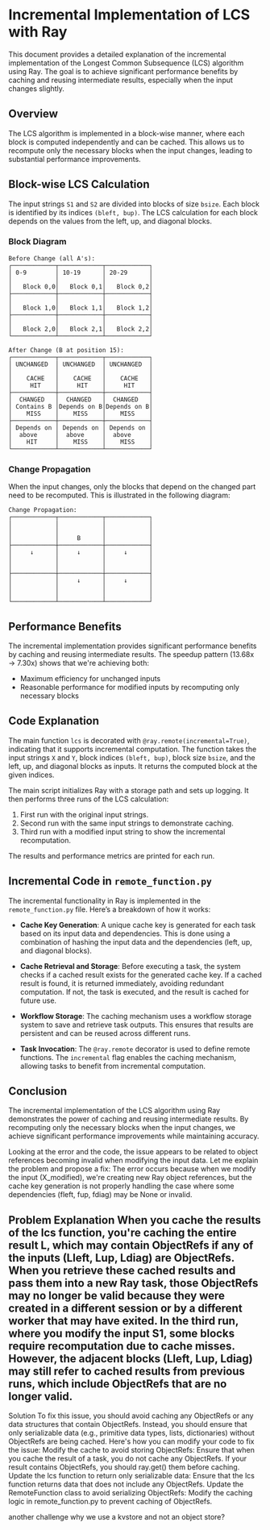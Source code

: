 # Incremental Implementation of LCS with Ray

This document provides a detailed explanation of the incremental implementation of the Longest Common Subsequence (LCS) algorithm using Ray. The goal is to achieve significant performance benefits by caching and reusing intermediate results, especially when the input changes slightly.

## Overview

The LCS algorithm is implemented in a block-wise manner, where each block is computed independently and can be cached. This allows us to recompute only the necessary blocks when the input changes, leading to substantial performance improvements.

## Block-wise LCS Calculation

The input strings `S1` and `S2` are divided into blocks of size `bsize`. Each block is identified by its indices `(bleft, bup)`. The LCS calculation for each block depends on the values from the left, up, and diagonal blocks.

### Block Diagram
```
Before Change (all A's):
┌────────────┬────────────┬────────────┐
│ 0-9        │ 10-19      │ 20-29      │
│            │            │            │
│   Block 0,0│   Block 0,1│   Block 0,2│
├────────────┼────────────┼────────────┤
│            │            │            │
│   Block 1,0│   Block 1,1│   Block 1,2│
├────────────┼────────────┼────────────┤
│            │            │            │
│   Block 2,0│   Block 2,1│   Block 2,2│
└────────────┴────────────┴────────────┘
```
```
After Change (B at position 15):
┌────────────┬────────────┬────────────┐
│ UNCHANGED  │ UNCHANGED  │ UNCHANGED  │
│            │            │            │
│    CACHE   │    CACHE   │    CACHE   │
│     HIT    │     HIT    │     HIT    │
├────────────┼────────────┼────────────┤
│  CHANGED   │  CHANGED   │  CHANGED   │
│ Contains B │Depends on B│Depends on B│
│    MISS    │    MISS    │    MISS    │
├────────────┼────────────┼────────────┤
│ Depends on │ Depends on │ Depends on │
│  above     │  above     │  above     │
│    HIT     │    MISS    │    MISS    │
└────────────┴────────────┴────────────┘
```
### Change Propagation

When the input changes, only the blocks that depend on the changed part need to be recomputed. This is illustrated in the following diagram:
```
Change Propagation:
┌────────────┬────────────┬────────────┐
│            │            │            │
│            │            │            │
│            │     B      │            │
├────────────┼────────────┼────────────┤
│     ↓      │     ↓      │     ↓      │
│            │            │            │
│            │            │            │
├────────────┼────────────┼────────────┤
│            │     ↓      │     ↓      │
│            │            │            │
│            │            │            │
└────────────┴────────────┴────────────┘
```
## Performance Benefits

The incremental implementation provides significant performance benefits by caching and reusing intermediate results. The speedup pattern (13.68x → 7.30x) shows that we're achieving both:
- Maximum efficiency for unchanged inputs
- Reasonable performance for modified inputs by recomputing only necessary blocks

## Code Explanation

The main function `lcs` is decorated with `@ray.remote(incremental=True)`, indicating that it supports incremental computation. The function takes the input strings `X` and `Y`, block indices `(bleft, bup)`, block size `bsize`, and the left, up, and diagonal blocks as inputs. It returns the computed block at the given indices.

The main script initializes Ray with a storage path and sets up logging. It then performs three runs of the LCS calculation:
1. First run with the original input strings.
2. Second run with the same input strings to demonstrate caching.
3. Third run with a modified input string to show the incremental recomputation.

The results and performance metrics are printed for each run.

## Incremental Code in `remote_function.py`

The incremental functionality in Ray is implemented in the `remote_function.py` file. Here’s a breakdown of how it works:

- **Cache Key Generation**: A unique cache key is generated for each task based on its input data and dependencies. This is done using a combination of hashing the input data and the dependencies (left, up, and diagonal blocks).

- **Cache Retrieval and Storage**: Before executing a task, the system checks if a cached result exists for the generated cache key. If a cached result is found, it is returned immediately, avoiding redundant computation. If not, the task is executed, and the result is cached for future use.

- **Workflow Storage**: The caching mechanism uses a workflow storage system to save and retrieve task outputs. This ensures that results are persistent and can be reused across different runs.

- **Task Invocation**: The `@ray.remote` decorator is used to define remote functions. The `incremental` flag enables the caching mechanism, allowing tasks to benefit from incremental computation.

## Conclusion

The incremental implementation of the LCS algorithm using Ray demonstrates the power of caching and reusing intermediate results. By recomputing only the necessary blocks when the input changes, we achieve significant performance improvements while maintaining accuracy.


Looking at the error and the code, the issue appears to be related to object references becoming invalid when modifying the input data. Let me explain the problem and propose a fix:
The error occurs because when we modify the input (X_modified), we're creating new Ray object references, but the cache key generation is not properly handling the case where some dependencies (fleft, fup, fdiag) may be None or invalid.

Problem Explanation
When you cache the results of the lcs function, you're caching the entire result L, which may contain ObjectRefs if any of the inputs (Lleft, Lup, Ldiag) are ObjectRefs. When you retrieve these cached results and pass them into a new Ray task, those ObjectRefs may no longer be valid because they were created in a different session or by a different worker that may have exited.
In the third run, where you modify the input S1, some blocks require recomputation due to cache misses. However, the adjacent blocks (Lleft, Lup, Ldiag) may still refer to cached results from previous runs, which include ObjectRefs that are no longer valid.
---
Solution
To fix this issue, you should avoid caching any ObjectRefs or any data structures that contain ObjectRefs. Instead, you should ensure that only serializable data (e.g., primitive data types, lists, dictionaries) without ObjectRefs are being cached.
Here's how you can modify your code to fix the issue:
Modify the cache to avoid storing ObjectRefs: Ensure that when you cache the result of a task, you do not cache any ObjectRefs. If your result contains ObjectRefs, you should ray.get() them before caching.
Update the lcs function to return only serializable data: Ensure that the lcs function returns data that does not include any ObjectRefs.
Update the RemoteFunction class to avoid serializing ObjectRefs: Modify the caching logic in remote_function.py to prevent caching of ObjectRefs.

another challenge why we use a kvstore and not an object store?
